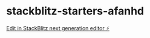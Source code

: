 # stackblitz-starters-afanhd

[Edit in StackBlitz next generation editor ⚡️](https://stackblitz.com/~/github.com/Minh1506/stackblitz-starters-afanhd)